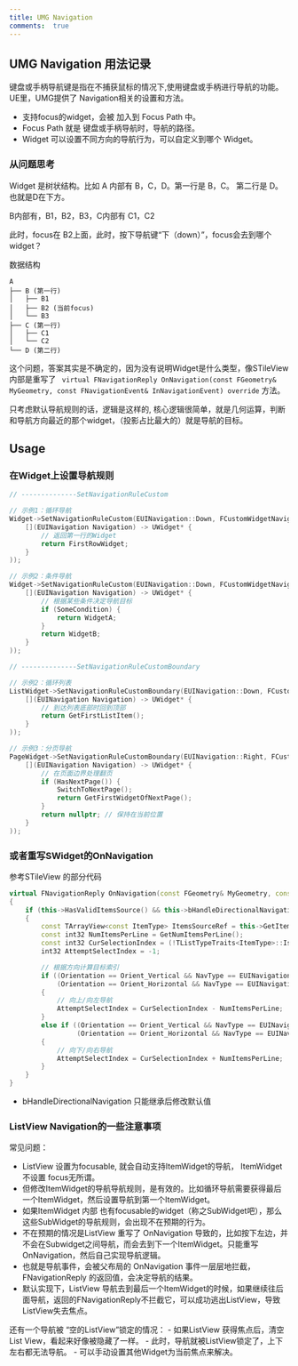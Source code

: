 ```yaml
---
title: UMG Navigation
comments:  true
---
```



## UMG Navigation 用法记录

键盘或手柄导航键是指在不捕获鼠标的情况下,使用键盘或手柄进行导航的功能。UE里，UMG提供了 Navigation相关的设置和方法。

- 支持focus的widget，会被 加入到 Focus Path 中。
- Focus Path 就是 键盘或手柄导航时，导航的路径。
- Widget 可以设置不同方向的导航行为，可以自定义到哪个 Widget。


### 从问题思考

Widget 是树状结构。比如 A 内部有 B，C，D。第一行是 B，C。 第二行是 D。也就是D在下方。

B内部有，B1，B2，B3，C内部有 C1，C2

此时，focus在 B2上面，此时，按下导航键“下（down）”，focus会去到哪个widget？

数据结构

```code
A
├── B (第一行)
│   ├── B1
│   ├── B2 (当前focus)
│   └── B3
├── C (第一行)
│   ├── C1
│   └── C2
└── D (第二行)
```


这个问题，答案其实是不确定的，因为没有说明Widget是什么类型，像STileView内部是重写了 `	virtual FNavigationReply OnNavigation(const FGeometry& MyGeometry, const FNavigationEvent& InNavigationEvent) override` 方法。

只考虑默认导航规则的话，逻辑是这样的, 核心逻辑很简单，就是几何运算，判断和导航方向最近的那个widget，（投影占比最大的）就是导航的目标。


## Usage

### 在Widget上设置导航规则

```cpp
// --------------SetNavigationRuleCustom

// 示例1：循环导航
Widget->SetNavigationRuleCustom(EUINavigation::Down, FCustomWidgetNavigationDelegate::CreateLambda(
    [](EUINavigation Navigation) -> UWidget* {
        // 返回第一行的Widget
        return FirstRowWidget;
    }
));

// 示例2：条件导航
Widget->SetNavigationRuleCustom(EUINavigation::Down, FCustomWidgetNavigationDelegate::CreateLambda(
    [](EUINavigation Navigation) -> UWidget* {
        // 根据某些条件决定导航目标
        if (SomeCondition) {
            return WidgetA;
        }
        return WidgetB;
    }
));

// --------------SetNavigationRuleCustomBoundary

// 示例2：循环列表
ListWidget->SetNavigationRuleCustomBoundary(EUINavigation::Down, FCustomWidgetNavigationDelegate::CreateLambda(
    [](EUINavigation Navigation) -> UWidget* {
        // 到达列表底部时回到顶部
        return GetFirstListItem();
    }
));

// 示例3：分页导航
PageWidget->SetNavigationRuleCustomBoundary(EUINavigation::Right, FCustomWidgetNavigationDelegate::CreateLambda(
    [](EUINavigation Navigation) -> UWidget* {
        // 在页面边界处理翻页
        if (HasNextPage()) {
            SwitchToNextPage();
            return GetFirstWidgetOfNextPage();
        }
        return nullptr; // 保持在当前位置
    }
));
``` 

### 或者重写SWidget的OnNavigation

参考STileView 的部分代码

```cpp
virtual FNavigationReply OnNavigation(const FGeometry& MyGeometry, const FNavigationEvent& InNavigationEvent) override
{
    if (this->HasValidItemsSource() && this->bHandleDirectionalNavigation && (this->bHandleGamepadEvents || InNavigationEvent.GetNavigationGenesis() != ENavigationGenesis::Controller))
    {
        const TArrayView<const ItemType> ItemsSourceRef = this->GetItems();
        const int32 NumItemsPerLine = GetNumItemsPerLine();
        const int32 CurSelectionIndex = (!TListTypeTraits<ItemType>::IsPtrValid(SelectorItem)) ? -1 : ItemsSourceRef.Find(TListTypeTraits<ItemType>::NullableItemTypeConvertToItemType(SelectorItem));
        int32 AttemptSelectIndex = -1;

        // 根据方向计算目标索引
        if ((Orientation == Orient_Vertical && NavType == EUINavigation::Up) ||
            (Orientation == Orient_Horizontal && NavType == EUINavigation::Left))
        {
            // 向上/向左导航
            AttemptSelectIndex = CurSelectionIndex - NumItemsPerLine;
        }
        else if ((Orientation == Orient_Vertical && NavType == EUINavigation::Down) ||
                 (Orientation == Orient_Horizontal && NavType == EUINavigation::Right))
        {
            // 向下/向右导航
            AttemptSelectIndex = CurSelectionIndex + NumItemsPerLine;
        }
    }
}
```

-  bHandleDirectionalNavigation 只能继承后修改默认值


### ListView Navigation的一些注意事项

常见问题：

- ListView 设置为focusable, 就会自动支持ItemWidget的导航， ItemWidget 不设置 focus无所谓。
- 但修改ItemWidget的导航导航规则，是有效的。比如循环导航需要获得最后一个ItemWidget，然后设置导航到第一个ItemWidget。
- 如果ItemWidget 内部 也有focusable的widget（称之SubWidget吧），那么这些SubWidget的导航规则，会出现不在预期的行为。
- 不在预期的情况是ListView 重写了 OnNavigation 导致的，比如按下左边，并不会在Subwidget之间导航，而会去到下一个ItemWidget。只能重写 OnNavigation，然后自己实现导航逻辑。
- 也就是导航事件，会被父布局的 OnNavigation 事件一层层地拦截，FNavigationReply 的返回值，会决定导航的结果。
- 默认实现下，ListView 导航去到最后一个ItemWidget的时候，如果继续往后面导航，返回的FNavigationReply不拦截它，可以成功逃出ListView，导致ListView失去焦点。


还有一个导航被 “空的ListView”锁定的情况：
    - 如果ListView 获得焦点后，清空List View，看起来好像被隐藏了一样。
    - 此时，导航就被ListView锁定了，上下左右都无法导航。
    - 可以手动设置其他Widget为当前焦点来解决。